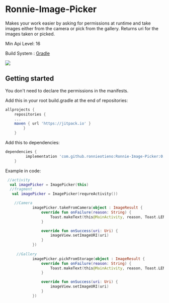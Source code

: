 # Ronnie-Image-Picker

Makes your work easier by asking for permissions at runtime and take images either from the camera or pick from the gallery. Returns uri for the images taken or picked.

Min Api Level: 16

Build System : [Gradle](https://gradle.org/)

 [![](https://jitpack.io/v/ronnieotieno/Ronnie-Image-Picker.svg)](https://jitpack.io/#ronnieotieno/Ronnie-Image-Picker)

## Getting started

You don't need to declare the permissions in the manifests.

Add this in your root build.gradle at the end of repositories:

```groovy
allprojects {
	repositories {
	...
	maven { url 'https://jitpack.io' }
		}
	}
```
Add this to dependencies:

```groovy
dependencies {
	     implementation 'com.github.ronnieotieno:Ronnie-Image-Picker:0.2.0' //Add latest version
	}
```
Example in code:

```kotlin
 //activity
  val imagePicker = ImagePicker(this)
  //fragment
   val imagePicker = ImagePicker(requreActivity())

    //Camera
            imagePicker.takeFromCamera(object : ImageResult {
                override fun onFailure(reason: String) {
                    Toast.makeText(this@MainActivity, reason, Toast.LENGTH_LONG).show()
                }

                override fun onSuccess(uri: Uri) {
                    imageView.setImageURI(uri)
                }
            })
     
     //Gallery
            imagePicker.pickFromStorage(object : ImageResult {
                override fun onFailure(reason: String) {
                    Toast.makeText(this@MainActivity, reason, Toast.LENGTH_LONG).show()
                }

                override fun onSuccess(uri: Uri) {
                    imageView.setImageURI(uri)
                }
            })
        
```

